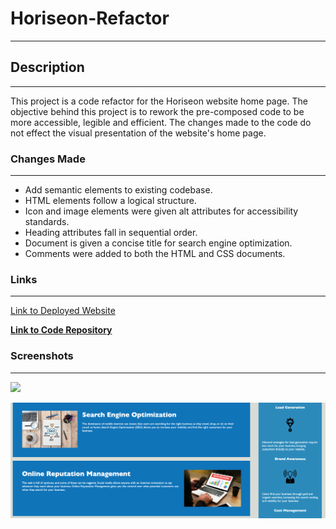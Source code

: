 # Horiseon-Refactor

______________________

## Description

______________

This project is a code refactor for the Horiseon website home page. The objective behind this project is to rework the pre-composed code to be more accessible, legible and efficient. The changes made to the code do not effect the visual presentation of the website's home page.

### Changes Made

______________

- Add semantic elements to existing codebase.  
- HTML elements follow a logical structure.  
- Icon and image elements were given alt attributes for accessibility standards. 
- Heading attributes fall in sequential order.  
- Document is given a concise title for search engine optimization.
- Comments were added to both the HTML and CSS documents.

### Links

________________

[Link to Deployed Website](https://armondr.github.io/Horiseon-Refactor/)

**[Link to Code Repository](https://github.com/ArmondR/Horiseon-Refactor.git)**



### Screenshots

_________________

<img src="Top.jpeg">

![Middle of Website](Middle.png)